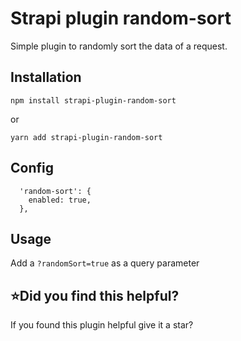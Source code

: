 # Strapi plugin random-sort

Simple plugin to randomly sort the data of a request.

## Installation

`npm install strapi-plugin-random-sort`

or

`yarn add strapi-plugin-random-sort`

## Config

```
  'random-sort': {
    enabled: true,
  },
```

## Usage

Add a `?randomSort=true` as a query parameter


## ⭐️Did you find this helpful?
If you found this plugin helpful give it a star?
